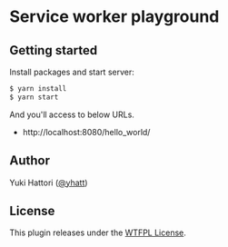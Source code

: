 # Service worker playground

## Getting started

Install packages and start server:

```bash
$ yarn install
$ yarn start
```

And you'll access to below URLs.

- http://localhost:8080/hello_world/

## Author

Yuki Hattori ([@yhatt](https://github.com/yhatt/))

## License

This plugin releases under the [WTFPL License](https://github.com/yhatt/service-worker-playground/blob/master/LICENSE).
